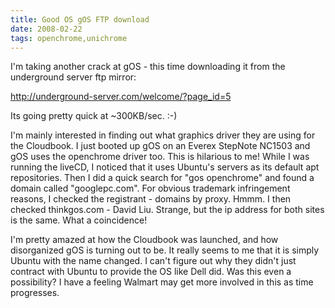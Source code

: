 ```yaml
---
title: Good OS gOS FTP download
date: 2008-02-22
tags: openchrome,unichrome
---
```

I'm taking another crack at gOS - this time downloading it from the underground server ftp mirror:

<a href="http://underground-server.com/welcome/?page_id=5">http://underground-server.com/welcome/?page_id=5</a>

Its going pretty quick at ~300KB/sec. :-)

I'm mainly interested in finding out what graphics driver they are using for the Cloudbook. I just booted up gOS on an Everex StepNote NC1503 and gOS uses the openchrome driver too. This is hilarious to me! While I was running the liveCD, I noticed that it uses Ubuntu's servers as its default apt repositories. Then I did a quick search for "gos openchrome" and found a domain called "googlepc.com". For obvious trademark infringement reasons, I checked the registrant - domains by proxy. Hmmm. I then checked thinkgos.com - David Liu. Strange, but the ip address for both sites is the same. What a coincidence!

I'm pretty amazed at how the Cloudbook was launched, and how disorganized gOS is turning out to be. It really seems to me that it is simply Ubuntu with the name changed. I can't figure out why they didn't just contract with Ubuntu to provide the OS like Dell did. Was this even a possibility? I have a feeling Walmart may get more involved in this as time progresses.

